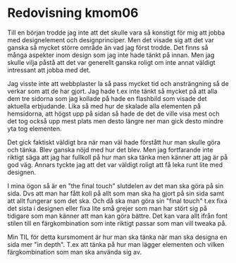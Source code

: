 ---
---
Redovisning kmom06
=========================

Till en början trodde jag inte att det skulle vara så konstigt för mig att jobba med designelement och designprinciper. Men det visade sig att det var ganska så mycket större område än vad jag först trodde. Det finns så många aspekter inom design som jag inte hade tänkt på innan. Men jag skulle vilja påstå att det var generellt ganska roligt om inte annat väldigt intressant att jobba med det.<br>

Jag visste inte att webbplaster la så pass mycket tid och ansträngning så de verkar som att de har gjort. Jag hade t.ex inte tänkt så mycket på att alla dem tre sidorna som jag kollade på hade en flashbild som visade det aktuella erbjudande. Lika så med hur de skalade alla elementen på hemsidorna, att högst upp på sidan så hade de det de ville visa mest och det tog också upp mest plats men desto längre ner man gick desto mindre yta tog elementen.<br>

Det gick faktiskt väldigt bra när man väl hade förstått hur man skulle göra och tänka. Blev ganska nöjd med hur det blev. Men jag fortfarande inte riktigt säga att jag har fullkoll på hur man ska tänka men känner att jag är på god väg. Annars tyckte jag att det var väldigt roligt att få leka runt lite med designen.<br>

I mina ögon så är en "the final touch" slutdelen av det man ska göra på sin sida. Dvs att man har fått koll på allt som man ska ha gjort på sin sida samt att allt fungerar som det ska. Och då ska man göra sin "final touch" t.ex fixa det sista i designen eller fixa lite små grejer som man har stört sig på tidigare som man känner att man kan göra bättre. Det kan vara allt ifrån font stilen till en färgkombination som inte riktigt passar som man vill tweaka på.<br>

Min TIL för detta kursmoment är hur man ska tänka när man ska designa en sida mer "in depth". T.ex att tänka på hur man lägger elementen och vilken färgkombination som man ska använda sig av. 
